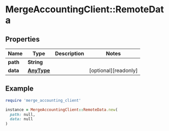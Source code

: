 # MergeAccountingClient::RemoteData

## Properties

| Name | Type | Description | Notes |
| ---- | ---- | ----------- | ----- |
| **path** | **String** |  |  |
| **data** | [**AnyType**](.md) |  | [optional][readonly] |

## Example

```ruby
require 'merge_accounting_client'

instance = MergeAccountingClient::RemoteData.new(
  path: null,
  data: null
)
```

